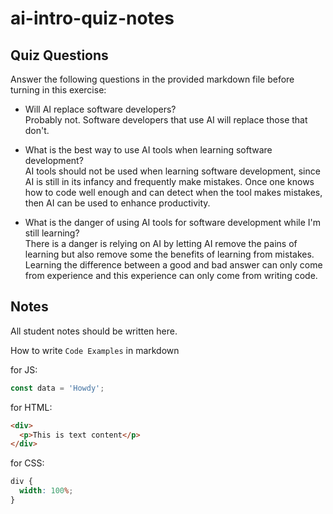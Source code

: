 # ai-intro-quiz-notes

## Quiz Questions

Answer the following questions in the provided markdown file before turning in this exercise:

- Will AI replace software developers?<br/>
Probably not. Software developers that use AI will replace those that don't.<br/>

- What is the best way to use AI tools when learning software development?<br/>
AI tools should not be used when learning software development, since AI is still in its infancy and frequently make mistakes. Once one knows how to code well enough and can detect when the tool makes mistakes, then AI can be used to enhance productivity.<br/>

- What is the danger of using AI tools for software development while I'm still learning?<br/>
There is a danger is relying on AI by letting AI remove the pains of learning but also remove some the benefits of learning from mistakes. Learning the difference between a good and bad answer can only come from experience and this experience can only come from writing code.<br/>

## Notes

All student notes should be written here.

How to write `Code Examples` in markdown

for JS:

```js
const data = 'Howdy';
```

for HTML:

```html
<div>
  <p>This is text content</p>
</div>
```

for CSS:

```css
div {
  width: 100%;
}
```
